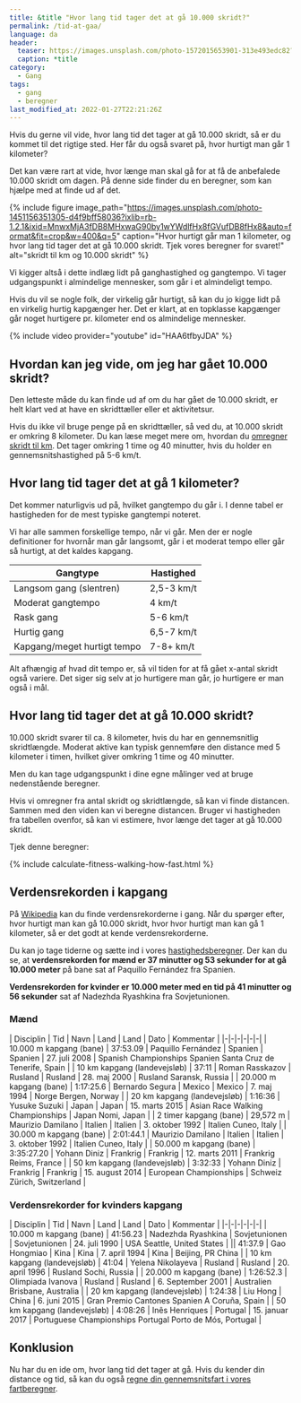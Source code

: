 ```yaml
---
title: &title "Hvor lang tid tager det at gå 10.000 skridt?"
permalink: /tid-at-gaa/
language: da
header:
  teaser: https://images.unsplash.com/photo-1572015653901-313e493edc82?ixlib=rb-1.2.1&ixid=MnwxMjA3fDB8MHxwaG90by1wYWdlfHx8fGVufDB8fHx8&auto=format&fit=crop&w=400&q=5
  caption: *title
category:
  - Gang
tags:
  - gang
  - beregner
last_modified_at: 2022-01-27T22:21:26Z
---
```


Hvis du gerne vil vide, hvor lang tid det tager at gå 10.000 skridt, så er du kommet til det rigtige sted. Her får du også svaret på, hvor hurtigt man går 1 kilometer?

Det kan være rart at vide, hvor længe man skal gå for at få de anbefalede 10.000 skridt om dagen. På denne side finder du en beregner, som kan hjælpe med at finde ud af det.

{% include figure image_path="https://images.unsplash.com/photo-1451156351305-d4f9bff58036?ixlib=rb-1.2.1&ixid=MnwxMjA3fDB8MHxwaG90by1wYWdlfHx8fGVufDB8fHx8&auto=format&fit=crop&w=400&q=5" caption="Hvor hurtigt går man 1 kilometer, og hvor lang tid tager det at gå 10.000 skridt. Tjek vores beregner for svaret!" alt="skridt til km og 10.000 skridt" %}

Vi kigger altså i dette indlæg lidt på ganghastighed og gangtempo. Vi tager udgangspunkt i almindelige mennesker, som går i et almindeligt tempo.

Hvis du vil se nogle folk, der virkelig går hurtigt, så kan du jo kigge lidt på en virkelig hurtig kapgænger her. Det er klart, at en topklasse kapgænger går noget hurtigere pr. kilometer end os almindelige mennesker.

{% include video provider="youtube" id="HAA6tfbyJDA" %}

## Hvordan kan jeg vide, om jeg har gået 10.000 skridt?

Den letteste måde du kan finde ud af om du har gået de 10.000 skridt, er helt klart ved at have en skridttæller eller et aktivitetsur.

Hvis du ikke vil bruge penge på en skridttæller, så ved du, at 10.000 skridt er omkring 8 kilometer. Du kan læse meget mere om, hvordan du [omregner skridt til km](/skridt-pr-km-10000/). Det tager omkring 1 time og 40 minutter, hvis du holder en gennemsnitshastighed på 5-6 km/t.

## Hvor lang tid tager det at gå 1 kilometer?

Det kommer naturligvis ud på, hvilket gangtempo du går i. I denne tabel er hastigheden for de mest typiske gangtempi noteret.

Vi har alle sammen forskellige tempo, når vi går. Men der er nogle definitioner for hvornår man går langsomt, går i et moderat tempo eller går så hurtigt, at det kaldes kapgang.

| Gangtype | Hastighed |
|-|-|
| Langsom gang (slentren) | 2,5-3 km/t |
| Moderat gangtempo | 4 km/t |
| Rask gang | 5-6 km/t |
| Hurtig gang | 6,5-7 km/t |
| Kapgang/meget hurtigt tempo | 7-8+ km/t |

Alt afhængig af hvad dit tempo er, så vil tiden for at få gået x-antal skridt også variere. Det siger sig selv at jo hurtigere man går, jo hurtigere er man også i mål.

## Hvor lang tid tager det at gå 10.000 skridt?

10.000 skridt svarer til ca. 8 kilometer, hvis du har en gennemsnitlig skridtlængde. Moderat aktive kan typisk gennemføre den distance med 5 kilometer i timen, hvilket giver omkring 1 time og 40 minutter.

Men du kan tage udgangspunkt i dine egne målinger ved at bruge nedenstående beregner.

Hvis vi omregner fra antal skridt og skridtlængde, så kan vi finde distancen. Sammen med den viden kan vi beregne distancen. Bruger vi hastigheden fra tabellen ovenfor, så kan vi estimere, hvor længe det tager at gå 10.000 skridt.

Tjek denne beregner:

{% include calculate-fitness-walking-how-fast.html %}

## Verdensrekorden i kapgang

På [Wikipedia](https://da.wikipedia.org/wiki/Verdensrekorder_i_atletik) kan du finde verdensrekorderne i gang. Når du spørger efter, hvor hurtigt man kan gå 10.000 skridt, hvor hvor hurtigt man kan gå 1 kilometer, så er det godt at kende verdensrekorderne.

Du kan jo tage tiderne og sætte ind i vores [hastighedsberegner](/hastighed/). Der kan du se, at
**verdensrekorden for mænd er 37 minutter og 53 sekunder for at gå 10.000 meter** på bane sat af Paquillo Fernández fra Spanien.

**Verdensrekorden for kvinder er 10.000 meter med en tid på 41 minutter og 56 sekunder** sat af Nadezhda Ryashkina fra Sovjetunionen.

### Mænd

| Disciplin | Tid | Navn | Land | Land | Dato | Kommentar |
|-|-|-|-|-|-|
| 10.000 m kapgang (bane) | 37:53.09 | Paquillo Fernández | Spanien | Spanien | 27. juli 2008 | Spanish Championships	Spanien Santa Cruz de Tenerife, Spain	|
| 10 km kapgang (landevejsløb) | 37:11 | Roman Rasskazov | Rusland | Rusland | 28. maj 2000 | Rusland Saransk, Russia |
| 20.000 m kapgang (bane) | 1:17:25.6 | Bernardo Segura | Mexico | Mexico | 7. maj 1994 | Norge Bergen, Norway |
| 20 km kapgang (landevejsløb) | 1:16:36 | Yusuke Suzuki | Japan | Japan | 15. marts 2015 | Asian Race Walking Championships | Japan Nomi, Japan |
| 2 timer kapgang (bane) | 29,572 m |	Maurizio Damilano | Italien | Italien | 3. oktober 1992 |	Italien Cuneo, Italy |
| 30.000 m kapgang (bane) | 2:01:44.1 | Maurizio Damilano | Italien | Italien | 3. oktober 1992	|	Italien Cuneo, Italy |
| 50.000 m kapgang (bane) | 3:35:27.20 | Yohann Diniz | Frankrig | Frankrig | 12. marts 2011 | Frankrig Reims, France	|
| 50 km kapgang (landevejsløb) | 3:32:33 | Yohann Diniz | Frankrig | Frankrig | 15. august 2014 |	European Championships | Schweiz Zürich, Switzerland |

### Verdensrekorder for kvinders kapgang

| Disciplin | Tid | Navn | Land | Land | Dato | Kommentar |
|-|-|-|-|-|-|
| 10.000 m kapgang (bane)	| 41:56.23 | Nadezhda Ryashkina | Sovjetunionen | Sovjetunionen | 24. juli 1990	| USA Seattle, United States |
|| 41:37.9 | Gao Hongmiao | Kina | Kina | 7. april 1994 | Kina | Beijing, PR China |
| 10 km kapgang (landevejsløb) | 41:04 | Yelena Nikolayeva | Rusland | Rusland | 20. april 1996 | Rusland Sochi, Russia	|
| 20.000 m kapgang (bane)	| 1:26:52.3 | Olimpiada Ivanova | Rusland | Rusland | 6. September 2001 | Australien Brisbane, Australia |
| 20 km kapgang (landevejsløb) | 1:24:38 | Liu Hong | China | 6. juni 2015 | Gran Premio Cantones	Spanien A Coruña, Spain	|
| 50 km kapgang (landevejsløb) | 4:08:26 | Inês Henriques | Portugal | 15. januar 2017 | Portuguese Championships	Portugal Porto de Mós, Portugal	|

## Konklusion

Nu har du en ide om, hvor lang tid det tager at gå. Hvis du kender din distance og tid, så kan du også [regne din gennemsnitsfart i vores fartberegner](/hastighed/).
